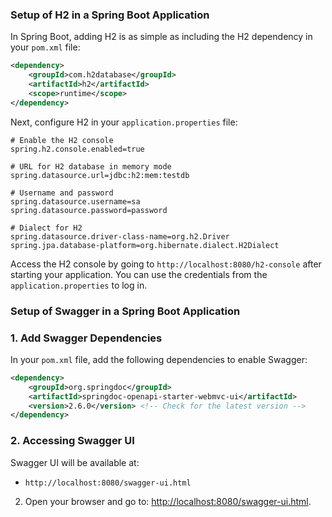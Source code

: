 ### Setup of H2 in a Spring Boot Application

In Spring Boot, adding H2 is as simple as including the H2 dependency in your `pom.xml` file:

```xml
<dependency>
    <groupId>com.h2database</groupId>
    <artifactId>h2</artifactId>
    <scope>runtime</scope>
</dependency>
```

Next, configure H2 in your `application.properties` file:

```properties
# Enable the H2 console
spring.h2.console.enabled=true

# URL for H2 database in memory mode
spring.datasource.url=jdbc:h2:mem:testdb

# Username and password
spring.datasource.username=sa
spring.datasource.password=password

# Dialect for H2
spring.datasource.driver-class-name=org.h2.Driver
spring.jpa.database-platform=org.hibernate.dialect.H2Dialect
```

Access the H2 console by going to `http://localhost:8080/h2-console` after starting your application. You can use the credentials from the `application.properties` to log in.

### Setup of Swagger in a Spring Boot Application
### 1. **Add Swagger Dependencies**
In your `pom.xml` file, add the following dependencies to enable Swagger:

```xml
<dependency>
    <groupId>org.springdoc</groupId>
    <artifactId>springdoc-openapi-starter-webmvc-ui</artifactId>
    <version>2.6.0</version> <!-- Check for the latest version -->
</dependency>
```

### 2. **Accessing Swagger UI**
Swagger UI will be available at:
- `http://localhost:8080/swagger-ui.html`

2. Open your browser and go to: [http://localhost:8080/swagger-ui.html](http://localhost:8080/swagger-ui.html).
